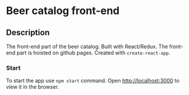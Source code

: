 # Beer catalog front-end

## Description

The front-end part of the beer catalog. Built with React/Redux. The front-end part is hoisted on github pages.
Created with `create-react-app`.

### Start

To start the app use `npm start` command.
Open [http://localhost:3000](http://localhost:3000) to view it in the browser.
